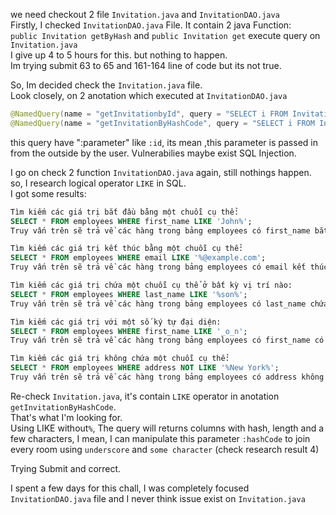 we need checkout 2 file `Invitation.java` and `InvitationDAO.java`   
Firstly, I checked `InvitationDAO.java` File. It contain 2 java Function:  
`public Invitation getByHash` and `public Invitation get` execute query on `Invitation.java`  
I give up 4 to 5 hours for this. but nothing to happen.  
Im trying submit 63 to 65 and 161-164 line of code but its not true.

So, Im decided check the `Invitation.java` file.  
Look closely, on 2 anotation which executed at `InvitationDAO.java`
```java
@NamedQuery(name = "getInvitationbyId", query = "SELECT i FROM Invitation i WHERE i.deleted = false AND i.id = :id")
@NamedQuery(name = "getInvitationByHashCode", query = "SELECT i FROM Invitation i where i.hash LIKE :hashCode AND i.deleted = false")
```
this query have ":parameter" like `:id`, its mean ,this parameter is passed in from the outside by the user. Vulnerabilies maybe exist SQL Injection. 

I go on check 2 function `InvitationDAO.java` again, still nothings happen.  
so, I research logical operator `LIKE` in SQL.  
I got some results:  
```sql
Tìm kiếm các giá trị bắt đầu bằng một chuỗi cụ thể:
SELECT * FROM employees WHERE first_name LIKE 'John%';
Truy vấn trên sẽ trả về các hàng trong bảng employees có first_name bắt đầu bằng "John".

Tìm kiếm các giá trị kết thúc bằng một chuỗi cụ thể:
SELECT * FROM employees WHERE email LIKE '%@example.com';
Truy vấn trên sẽ trả về các hàng trong bảng employees có email kết thúc bằng "@example.com".

Tìm kiếm các giá trị chứa một chuỗi cụ thể ở bất kỳ vị trí nào:
SELECT * FROM employees WHERE last_name LIKE '%son%';
Truy vấn trên sẽ trả về các hàng trong bảng employees có last_name chứa chuỗi "son" ở bất kỳ vị trí nào.

Tìm kiếm các giá trị với một số ký tự đại diện:
SELECT * FROM employees WHERE first_name LIKE '_o_n';
Truy vấn trên sẽ trả về các hàng trong bảng employees có first_name có đúng 4 ký tự và ký tự thứ hai là "o", ký tự thứ tư là "n".

Tìm kiếm các giá trị không chứa một chuỗi cụ thể:
SELECT * FROM employees WHERE address NOT LIKE '%New York%';
Truy vấn trên sẽ trả về các hàng trong bảng employees có address không chứa chuỗi "New York".
```

Re-check `Invitation.java`, it's contain `LIKE` operator in anotation `getInvitationByHashCode`.  
That's what I'm looking for.  
Using LIKE without`%`, The query will returns columns with hash, length and a few characters, I mean, I can manipulate this parameter `:hashCode` to join every room using `underscore` and `some character` (check research result 4)

Trying Submit and correct.

I spent a few days for this chall, I was completely focused `InvitationDAO.java` file and I never think issue exist on `Invitation.java`

 
